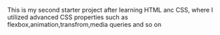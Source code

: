 This is my second starter project after learning HTML anc CSS, where I utilized advanced CSS properties such as flexbox,animation,transfrom,media queries and so on
